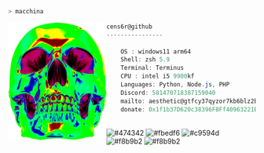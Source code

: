 ```zsh
> macchina
```

<img align="left" src="./assets/skidskull.png" width="200" /> 

```csharp
cens6r@github
----------------

    OS : windows11 arm64
    Shell: zsh 5.9
    Terminal: Terminus
    CPU : intel i5 9900kf
    Languages: Python, Node.js, PHP
    Discord: 581470718387159040
    mailto: aesthetic@gtfcy37qyzor7kb6blz2buwuu5u7qjkycasjdf3yaslibkbyhsxub4yd.onion
    donate: 0x1f1b37D620c38396F8Ff40963221BE8662389CD6
```

<p align="left">
  &nbsp; &nbsp; &nbsp; &nbsp; &nbsp;&nbsp; &nbsp; &nbsp; &nbsp; &nbsp;&nbsp; &nbsp; &nbsp; &nbsp; &nbsp; &nbsp; &nbsp; &nbsp; &nbsp; &nbsp; &nbsp;&nbsp; &nbsp; &nbsp; &nbsp; &nbsp;&nbsp; &nbsp; &nbsp; &nbsp; &nbsp;
  <img alt="#474342" src="https://via.placeholder.com/15/ADBAC7/000000?text=+" width="25" height="20" />
  <img alt="#fbedf6" src="https://via.placeholder.com/15/6CB6FF/000000?text=+" width="25" height="20" />
  <img alt="#c9594d" src="https://via.placeholder.com/15/F47067/000000?text=+" width="25" height="20" />
  <img alt="#f8b9b2" src="https://via.placeholder.com/15/DCBDFB/000000?text=+" width="25" height="20" />
  <img alt="#f8b9b2" src="https://via.placeholder.com/15/57ab5a/000000?text=+" width="25" height="20" />
</p>
